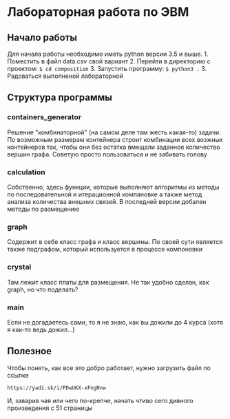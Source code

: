# Лабораторная работа по ЭВМ

## Начало работы

Для начала работы необходимо иметь python версии 3.5 и выше. 
1.
    Поместить в файл data.csv свой вариант 
2. 
    Перейти в директорию с проектом:
    ```
    $ cd composition
    ```
3.
    Запустить программу:
    ```
    $ python3 .
    ```
3. 
    Радоваться выполненой лабораторной

## Структура программы

### containers_generator
Решение "комбинаторной" (на самом деле там жесть какая-то) задачи. По возможным размерам контейнера строит 
комбинации всех возжных контейнеров так, чтобы они без остатка вмещали заданное количество вершин графа.
Советую просто пользоваться и не забивать голову

### calculation
Собственно, здесь функции, которые  выполняют алгоритмы из методы по 
последовательной и итерационной компановке а также метод анализа количества внешних связей. 
В последней версии добален методы по размещению

### graph
Содержит в себе класс графа и класс вершины. По своей сути является также подграфом, 
который используется в процессе компоновки

### crystal
Там лежит класс платы для размещения. Не так удобно сделан, как graph, но что поделать? 

### main
Если не догадаетесь сами, то я не знаю, как вы дожили до 4 курса (хотя я как-то ведь дожил...)

## Полезное
Чтобы понять, как все это добро работает, нужно загрузить файл по ссылке
```
https://yadi.sk/i/PDwUKX-xFngNnw
```
И, заварив чая или чего по-крепче, начать чтиво сего дивного произведения с 51 страницы

